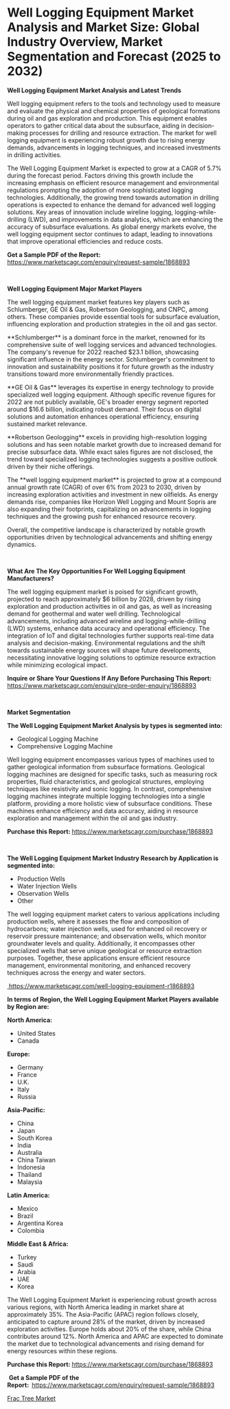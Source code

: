 <p><h1>Well Logging Equipment Market Analysis and Market Size: Global Industry Overview, Market Segmentation and Forecast (2025 to 2032)</h1></p><p><strong>Well Logging Equipment Market Analysis and Latest Trends</strong></p>
<p><p>Well logging equipment refers to the tools and technology used to measure and evaluate the physical and chemical properties of geological formations during oil and gas exploration and production. This equipment enables operators to gather critical data about the subsurface, aiding in decision-making processes for drilling and resource extraction. The market for well logging equipment is experiencing robust growth due to rising energy demands, advancements in logging techniques, and increased investments in drilling activities.</p><p>The Well Logging Equipment Market is expected to grow at a CAGR of 5.7% during the forecast period. Factors driving this growth include the increasing emphasis on efficient resource management and environmental regulations prompting the adoption of more sophisticated logging technologies. Additionally, the growing trend towards automation in drilling operations is expected to enhance the demand for advanced well logging solutions. Key areas of innovation include wireline logging, logging-while-drilling (LWD), and improvements in data analytics, which are enhancing the accuracy of subsurface evaluations. As global energy markets evolve, the well logging equipment sector continues to adapt, leading to innovations that improve operational efficiencies and reduce costs.</p></p>
<p><strong>Get a Sample PDF of the Report:&nbsp;</strong> <a href="https://www.marketscagr.com/enquiry/request-sample/1868893?utm_campaign=1944&utm_medium=2&utm_source=Github&utm_content=ia&utm_term=16022025&utm_id=well-logging-equipment">https://www.marketscagr.com/enquiry/request-sample/1868893</a></p>
<p>&nbsp;</p>
<p><strong>Well Logging Equipment Major Market Players</strong></p>
<p><p>The well logging equipment market features key players such as Schlumberger, GE Oil & Gas, Robertson Geologging, and CNPC, among others. These companies provide essential tools for subsurface evaluation, influencing exploration and production strategies in the oil and gas sector.</p><p>**Schlumberger** is a dominant force in the market, renowned for its comprehensive suite of well logging services and advanced technologies. The company's revenue for 2022 reached $23.1 billion, showcasing significant influence in the energy sector. Schlumberger's commitment to innovation and sustainability positions it for future growth as the industry transitions toward more environmentally friendly practices.</p><p>**GE Oil & Gas** leverages its expertise in energy technology to provide specialized well logging equipment. Although specific revenue figures for 2022 are not publicly available, GE's broader energy segment reported around $16.6 billion, indicating robust demand. Their focus on digital solutions and automation enhances operational efficiency, ensuring sustained market relevance.</p><p>**Robertson Geologging** excels in providing high-resolution logging solutions and has seen notable market growth due to increased demand for precise subsurface data. While exact sales figures are not disclosed, the trend toward specialized logging technologies suggests a positive outlook driven by their niche offerings.</p><p>The **well logging equipment market** is projected to grow at a compound annual growth rate (CAGR) of over 6% from 2023 to 2030, driven by increasing exploration activities and investment in new oilfields. As energy demands rise, companies like Horizon Well Logging and Mount Sopris are also expanding their footprints, capitalizing on advancements in logging techniques and the growing push for enhanced resource recovery.</p><p>Overall, the competitive landscape is characterized by notable growth opportunities driven by technological advancements and shifting energy dynamics.</p></p>
<p>&nbsp;</p>
<p><strong>What Are The Key Opportunities For Well Logging Equipment Manufacturers?</strong></p>
<p><p>The well logging equipment market is poised for significant growth, projected to reach approximately $6 billion by 2028, driven by rising exploration and production activities in oil and gas, as well as increasing demand for geothermal and water well drilling. Technological advancements, including advanced wireline and logging-while-drilling (LWD) systems, enhance data accuracy and operational efficiency. The integration of IoT and digital technologies further supports real-time data analysis and decision-making. Environmental regulations and the shift towards sustainable energy sources will shape future developments, necessitating innovative logging solutions to optimize resource extraction while minimizing ecological impact.</p></p>
<p><strong>Inquire or Share Your Questions If Any Before Purchasing This Report:</strong> <a href="https://www.marketscagr.com/enquiry/pre-order-enquiry/1868893?utm_campaign=1944&utm_medium=2&utm_source=Github&utm_content=ia&utm_term=16022025&utm_id=well-logging-equipment">https://www.marketscagr.com/enquiry/pre-order-enquiry/1868893</a></p>
<p>&nbsp;</p>
<p><strong>Market Segmentation</strong></p>
<p><strong>The Well Logging Equipment Market Analysis by types is segmented into:</strong></p>
<p><ul><li>Geological Logging Machine</li><li>Comprehensive Logging Machine</li></ul></p>
<p><p>Well logging equipment encompasses various types of machines used to gather geological information from subsurface formations. Geological logging machines are designed for specific tasks, such as measuring rock properties, fluid characteristics, and geological structures, employing techniques like resistivity and sonic logging. In contrast, comprehensive logging machines integrate multiple logging technologies into a single platform, providing a more holistic view of subsurface conditions. These machines enhance efficiency and data accuracy, aiding in resource exploration and management within the oil and gas industry.</p></p>
<p><strong>Purchase this Report:&nbsp;</strong><a href="https://www.marketscagr.com/purchase/1868893?utm_campaign=1944&utm_medium=2&utm_source=Github&utm_content=ia&utm_term=16022025&utm_id=well-logging-equipment">https://www.marketscagr.com/purchase/1868893</a></p>
<p>&nbsp;</p>
<p><strong>The Well Logging Equipment Market Industry Research by Application is segmented into:</strong></p>
<p><ul><li>Production Wells</li><li>Water Injection Wells</li><li>Observation Wells</li><li>Other</li></ul></p>
<p><p>The well logging equipment market caters to various applications including production wells, where it assesses the flow and composition of hydrocarbons; water injection wells, used for enhanced oil recovery or reservoir pressure maintenance; and observation wells, which monitor groundwater levels and quality. Additionally, it encompasses other specialized wells that serve unique geological or resource extraction purposes. Together, these applications ensure efficient resource management, environmental monitoring, and enhanced recovery techniques across the energy and water sectors.</p></p>
<p><a href="https://www.marketscagr.com/well-logging-equipment-r1868893?utm_campaign=1944&utm_medium=2&utm_source=Github&utm_content=ia&utm_term=16022025&utm_id=well-logging-equipment">&nbsp;https://www.marketscagr.com/well-logging-equipment-r1868893</a></p>
<p><strong>In terms of Region, the Well Logging Equipment Market Players available by Region are:</strong></p>
<p>
    <p> <strong> North America: </strong>
        <ul>
            <li>United States</li>
            <li>Canada</li>
        </ul>
        </p> 
    <p> <strong> Europe: </strong>
        <ul>
            <li>Germany</li>
            <li>France</li>
            <li>U.K.</li>
            <li>Italy</li>
            <li>Russia</li>
        </ul>
        </p> 
    <p> <strong> Asia-Pacific: </strong>
        <ul>
            <li>China</li>
            <li>Japan</li>
            <li>South Korea</li>
            <li>India</li>
            <li>Australia</li>
            <li>China Taiwan</li>
            <li>Indonesia</li>
            <li>Thailand</li>
            <li>Malaysia</li>
        </ul>
        </p> 
    <p> <strong> Latin America: </strong>
        <ul>
            <li>Mexico</li>
            <li>Brazil</li>
            <li>Argentina Korea</li>
            <li>Colombia</li>
        </ul>
        </p> 
    <p> <strong> Middle East & Africa: </strong>
        <ul>
            <li>Turkey</li>
            <li>Saudi</li>
            <li>Arabia</li>
            <li>UAE</li>
            <li>Korea</li>
        </ul>
    </p>
    </p>
<p><p>The Well Logging Equipment Market is experiencing robust growth across various regions, with North America leading in market share at approximately 35%. The Asia-Pacific (APAC) region follows closely, anticipated to capture around 28% of the market, driven by increased exploration activities. Europe holds about 20% of the share, while China contributes around 12%. North America and APAC are expected to dominate the market due to technological advancements and rising demand for energy resources within these regions.</p></p>
<p><strong>Purchase this Report: </strong><a href="https://www.marketscagr.com/purchase/1868893?utm_campaign=1944&utm_medium=2&utm_source=Github&utm_content=ia&utm_term=16022025&utm_id=well-logging-equipment">https://www.marketscagr.com/purchase/1868893</a></p>
<p>&nbsp;<strong>Get a Sample PDF of the Report:&nbsp;&nbsp;</strong><a href="https://www.marketscagr.com/enquiry/request-sample/1868893?utm_campaign=1944&utm_medium=2&utm_source=Github&utm_content=ia&utm_term=16022025&utm_id=well-logging-equipment">https://www.marketscagr.com/enquiry/request-sample/1868893</a></p>
<p><strong></strong></p>
<p><p><a href="https://github.com/MarciaRunte/Market-Research-Report-List-1/blob/main/frac-tree-market.md?utm_campaign=1944&utm_medium=2&utm_source=Github&utm_content=ia&utm_term=16022025&utm_id=well-logging-equipment">Frac Tree Market</a></p></p>